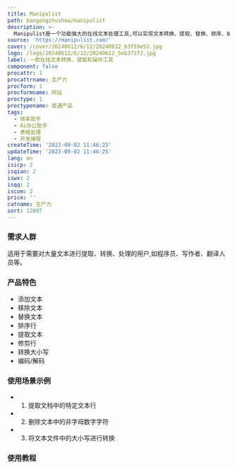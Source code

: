 ```yaml
---
title: Manipulist
path: bangongzhushou/manipulist
description: >-
  Manipulist是一个功能强大的在线文本处理工具,可以实现文本转换、提取、替换、排序、编码/解码等多种操作。它提供了添加文本、移除文本、替换文本、排序行、提取文本、修剪行、转换大小写、编码/解码等功能,可以高效地对文本进行提取和转换,实现用户所需的各种文本处理。
source: 'https://manipulist.com/'
cover: /cover/20240612/6/12/20240612_b3f59e53.jpg
logo: /logo/20240612/6/12/20240612_5eb372f2.jpg
label: 一款在线文本转换、提取和操作工具
component: false
procattr: 1
procattrname: 生产力
procform: 1
procformname: 网站
proctype: 1
proctypename: 普通产品
tags:
  - 效率助手
  - Ai办公助手
  - 表格处理
  - 开发编程
createTime: '2023-09-02 11:46:25'
updateTime: '2023-09-02 11:46:25'
lang: en
isicp: 2
isqian: 2
iswx: 2
isqq: 2
iscom: 2
price: ''
catname: 生产力
sort: 12807
---
```




### 需求人群
适用于需要对大量文本进行提取、转换、处理的用户,如程序员、写作者、翻译人员等。

### 产品特色
- 添加文本
- 移除文本
- 替换文本
- 排序行
- 提取文本
- 修剪行
- 转换大小写
- 编码/解码

### 使用场景示例
- 1. 提取文档中的特定文本行
- 2. 删除文本中的非字母数字字符
- 3. 将文本文件中的大小写进行转换

### 使用教程


  
